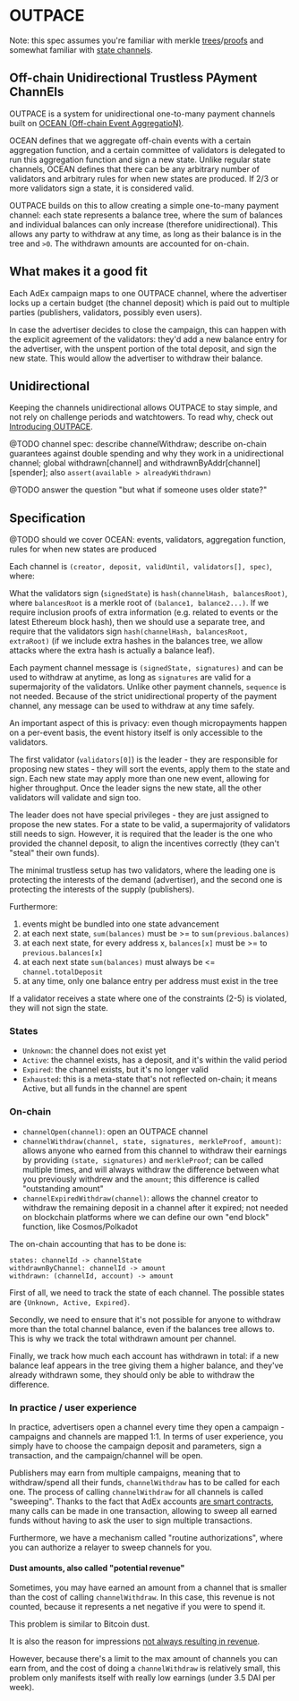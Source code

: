 # OUTPACE

Note: this spec assumes you're familiar with merkle [trees](https://en.wikipedia.org/wiki/Merkle_tree)/[proofs](https://medium.com/crypto-0-nite/merkle-proofs-explained-6dd429623dc5) and somewhat familiar with [state channels](https://www.learnchannels.org).

## Off-chain Unidirectional Trustless PAyment ChannEls

OUTPACE is a system for unidirectional one-to-many payment channels built on [OCEAN (Off-chain Event AggregatioN)](https://medium.com/the-adex-blog/introducing-ocean-alternative-layer-2-scalability-7d24bb22ebe4).

OCEAN defines that we aggregate off-chain events with a certain aggregation function, and a certain committee of validators is delegated to run this aggregation function and sign a new state. Unlike regular state channels, OCEAN defines that there can be any arbitrary number of validators and arbitrary rules for when new states are produced. If 2/3 or more validators sign a state, it is considered valid.

OUTPACE builds on this to allow creating a simple one-to-many payment channel: each state represents a balance tree, where the sum of balances and individual balances can only increase (therefore unidirectional). This allows any party to withdraw at any time, as long as their balance is in the tree and `>0`. The withdrawn amounts are accounted for on-chain.

## What makes it a good fit

Each AdEx campaign maps to one OUTPACE channel, where the advertiser locks up a certain budget (the channel deposit) which is paid out to multiple parties (publishers, validators, possibly even users).

In case the advertiser decides to close the campaign, this can happen with the explicit agreement of the validators: they'd add a new balance entry for the advertiser, with the unspent portion of the total deposit, and sign the new state. This would allow the advertiser to withdraw their balance.

## Unidirectional

Keeping the channels unidirectional allows OUTPACE to stay simple, and not rely on challenge periods and watchtowers. To read why, check out [Introducing OUTPACE](https://medium.com/the-adex-blog/introducing-outpace-off-chain-unidirectional-trustless-payment-channels-243a08e152a).

@TODO channel spec: describe channelWithdraw; describe on-chain guarantees against double spending and why they work in a unidirectional channel; global withdrawn[channel] and withdrawnByAddr[channel][spender]; also `assert(available > alreadyWithdrawn)`

@TODO answer the question "but what if someone uses older state?"

## Specification

@TODO should we cover OCEAN: events, validators, aggregation function, rules for when new states are produced

Each channel is `(creator, deposit, validUntil, validators[], spec)`, where:

What the validators sign (`signedState`) is `hash(channelHash, balancesRoot)`, where `balancesRoot` is a merkle root of `(balance1, balance2...)`. If we require inclusion proofs of extra information (e.g. related to events or the latest Ethereum block hash), then we should use a separate tree, and require that the validators sign `hash(channelHash, balancesRoot, extraRoot)` (if we include extra hashes in the balances tree, we allow attacks where the extra hash is actually a balance leaf).

Each payment channel message is `(signedState, signatures)` and can be used to withdraw at anytime, as long as `signatures` are valid for a supermajority of the validators. Unlike other payment channels, `sequence` is not needed. Because of the strict unidirectional property of the payment channel, any message can be used to withdraw at any time safely.

An important aspect of this is privacy: even though micropayments happen on a per-event basis, the event history itself is only accessible to the validators.

The first validator (`validators[0]`) is the leader - they are responsible for proposing new states - they will sort the events, apply them to the state and sign. Each new state may apply more than one new event, allowing for higher throughput. Once the leader signs the new state, all the other validators will validate and sign too.

The leader does not have special privileges - they are just assigned to propose the new states. For a state to be valid, a supermajority of validators still needs to sign. However, it is required that the leader is the one who provided the channel deposit, to align the incentives correctly (they can't "steal" their own funds).

The minimal trustless setup has two validators, where the leading one is protecting the interests of the demand (advertiser), and the second one is protecting the interests of the supply (publishers).

Furthermore:

1. events might be bundled into one state advancement
2. at each next state, `sum(balances)` must be >= to `sum(previous.balances)`
3. at each next state, for every address x, `balances[x]` must be >= to `previous.balances[x]`
4. at each next state `sum(balances)` must always be <= `channel.totalDeposit`
5. at any time, only one balance entry per address must exist in the tree

If a validator receives a state where one of the constraints (2-5) is violated, they will not sign the state.

### States

* `Unknown`: the channel does not exist yet
* `Active`: the channel exists, has a deposit, and it's within the valid period
* `Expired`: the channel exists, but it's no longer valid
* `Exhausted`: this is a meta-state that's not reflected on-chain; it means Active, but all funds in the channel are spent

### On-chain

* `channelOpen(channel)`: open an OUTPACE channel
* `channelWithdraw(channel, state, signatures, merkleProof, amount)`: allows anyone who earned from this channel to withdraw their earnings by providing `(state, signatures)` and `merkleProof`; can be called multiple times, and will always withdraw the difference between what you previously withdrew and the `amount`; this difference is called "outstanding amount"
* `channelExpiredWithdraw(channel)`: allows the channel creator to withdraw the remaining deposit in a channel after it expired; not needed on blockchain platforms where we can define our own "end block" function, like Cosmos/Polkadot

The on-chain accounting that has to be done is:

```
states: channelId -> channelState
withdrawnByChannel: channelId -> amount
withdrawn: (channelId, account) -> amount
```

First of all, we need to track the state of each channel. The possible states are `{Unknown, Active, Expired}`.

Secondly, we need to ensure that it's not possible for anyone to withdraw more than the total channel balance, even if the balances tree allows to. This is why we track the total withdrawn amount per channel.

Finally, we track how much each account has withdrawn in total: if a new balance leaf appears in the tree giving them a higher balance, and they've already withdrawn some, they should only be able to withdraw the difference.

### In practice / user experience

In practice, advertisers open a channel every time they open a campaign - campaigns and channels are mapped 1:1. In terms of user experience, you simply have to choose the campaign deposit and parameters, sign a transaction, and the campaign/channel will be open.

Publishers may earn from multiple campaigns, meaning that to withdraw/spend all their funds, `channelWithdraw` has to be called for each one. The process of calling `channelWithdraw` for all channels is called "sweeping". Thanks to the fact that AdEx accounts [are smart contracts](./README.md#identity), many calls can be made in one transaction, allowing to sweep all earned funds without having to ask the user to sign multiple transactions.

Furthermore, we have a mechanism called "routine authorizations", where you can authorize a relayer to sweep channels for you.

#### Dust amounts, also called "potential revenue"

Sometimes, you may have earned an amount from a channel that is smaller than the cost of calling `channelWithdraw`. In this case, this revenue is not counted, because it represents a net negative if you were to spend it.

This problem is similar to Bitcoin dust.

It is also the reason for impressions [not always resulting in revenue](./FAQ.md#why-are-there-impressions-but-no-revenue).

However, because there's a limit to the max amount of channels you can earn from, and the cost of doing a `channelWithdraw` is relatively small, this problem only manifests itself with really low earnings (under 3.5 DAI per week). 

